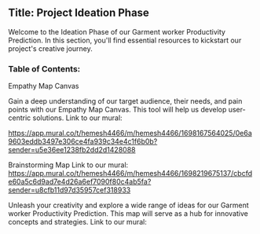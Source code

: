 ## Title: Project Ideation Phase

Welcome to the Ideation Phase of our Garment worker Productivity Prediction. In this section, you'll find essential resources to kickstart our project's creative journey.
### Table of Contents:
Empathy Map Canvas 

Gain a deep understanding of our target audience, their needs, and pain points with our Empathy Map Canvas. This tool will help us develop user-centric solutions.
Link to our mural:

https://app.mural.co/t/hemesh4466/m/hemesh4466/1698167564025/0e6a9603eddb3497e306ce4fa939c34e4c1f6b0b?sender=u5e36ee1238fb2dd2d1428088

Brainstorming Map
Link to our mural:
https://app.mural.co/t/hemesh4466/m/hemesh4466/1698219675137/cbcfde60a5c6d9ad7e4d26a6ef7090f80c4ab5fa?sender=u8cfb11d97d35957cef318933

Unleash your creativity and explore a wide range of ideas for our Garment worker Productivity Prediction. This map will serve as a hub for innovative concepts and strategies.
Link to our mural:


